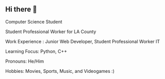 ## Hi there 👋

<!--
**agua24/agua24** is a ✨ _special_ ✨ repository because its `README.md` (this file) appears on your GitHub profile.

Here are some ideas to get you started:

- 🔭 I’m currently working on ...
- 🌱 I’m currently learning ...
- 👯 I’m looking to collaborate on ...
- 🤔 I’m looking for help with ...
- 💬 Ask me about ...
- 📫 How to reach me: ...
- 😄 Pronouns: ...
- ⚡ Fun fact: ...
-->
Computer Science Student

Student Professional Worker for LA County

Work Experience : Junior Web Developer, Student Professional Worker IT

Learning Focus: Python, C++

Pronouns: He/Him

Hobbies: Movies, Sports, Music, and Videogames :)


